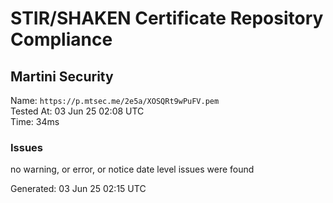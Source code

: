 # STIR/SHAKEN Certificate Repository Compliance

## Martini Security

Name: `https://p.mtsec.me/2e5a/XOSQRt9wPuFV.pem`\
Tested At: 03 Jun 25 02:08 UTC\
Time: 34ms

### Issues

no warning, or error, or notice date level issues were found

Generated: 03 Jun 25 02:15 UTC